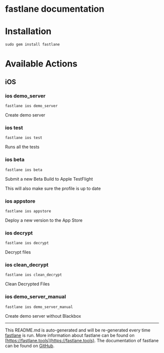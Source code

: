fastlane documentation
================
# Installation
```
sudo gem install fastlane
```
# Available Actions
## iOS
### ios demo_server
```
fastlane ios demo_server
```
Create demo server
### ios test
```
fastlane ios test
```
Runs all the tests
### ios beta
```
fastlane ios beta
```
Submit a new Beta Build to Apple TestFlight

This will also make sure the profile is up to date
### ios appstore
```
fastlane ios appstore
```
Deploy a new version to the App Store
### ios decrypt
```
fastlane ios decrypt
```
Decrypt files
### ios clean_decrypt
```
fastlane ios clean_decrypt
```
Clean Decrypted Files
### ios demo_server_manual
```
fastlane ios demo_server_manual
```
Create demo server without Blackbox

----

This README.md is auto-generated and will be re-generated every time [fastlane](https://fastlane.tools) is run.
More information about fastlane can be found on [https://fastlane.tools](https://fastlane.tools).
The documentation of fastlane can be found on [GitHub](https://github.com/fastlane/fastlane/tree/master/fastlane).
